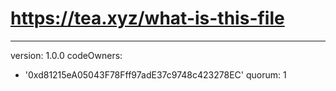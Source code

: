 # https://tea.xyz/what-is-this-file
---
version: 1.0.0
codeOwners:
  - '0xd81215eA05043F78Fff97adE37c9748c423278EC'
quorum: 1
